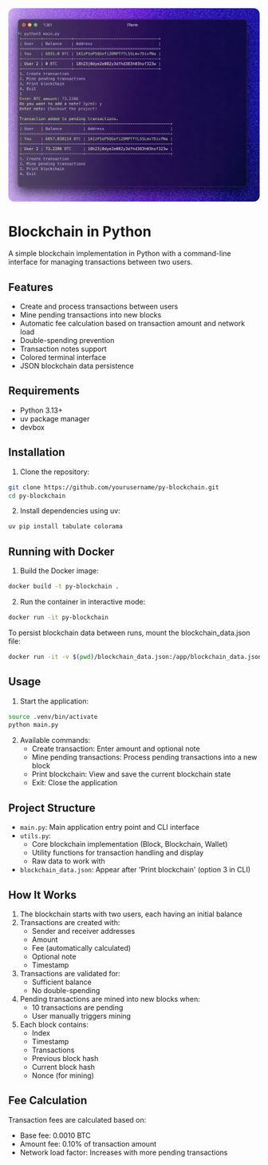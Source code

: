 <img src='./assets/image.png' style='border-radius: 12px; width: full' />

# Blockchain in Python

A simple blockchain implementation in Python with a command-line interface for managing transactions between two users.

## Features

- Create and process transactions between users
- Mine pending transactions into new blocks
- Automatic fee calculation based on transaction amount and network load
- Double-spending prevention
- Transaction notes support
- Colored terminal interface
- JSON blockchain data persistence

## Requirements

- Python 3.13+
- uv package manager
- devbox

## Installation

1. Clone the repository:
```bash
git clone https://github.com/yourusername/py-blockchain.git
cd py-blockchain
```

2. Install dependencies using uv:
```bash
uv pip install tabulate colorama
```

## Running with Docker

1. Build the Docker image:
```bash
docker build -t py-blockchain .
```

2. Run the container in interactive mode:
```bash
docker run -it py-blockchain
```

To persist blockchain data between runs, mount the blockchain_data.json file:
```bash
docker run -it -v $(pwd)/blockchain_data.json:/app/blockchain_data.json py-blockchain
```

## Usage

1. Start the application:
```bash
source .venv/bin/activate
python main.py
```

2. Available commands:
   - Create transaction: Enter amount and optional note
   - Mine pending transactions: Process pending transactions into a new block
   - Print blockchain: View and save the current blockchain state
   - Exit: Close the application

## Project Structure

- `main.py`: Main application entry point and CLI interface
- `utils.py`: 
   - Core blockchain implementation (Block, Blockchain, Wallet) 
   - Utility functions for transaction handling and display
   - Raw data to work with
- `blockchain_data.json`: Appear after 'Print blockchain' (option 3 in CLI)

## How It Works

1. The blockchain starts with two users, each having an initial balance
2. Transactions are created with:
   - Sender and receiver addresses
   - Amount
   - Fee (automatically calculated)
   - Optional note
   - Timestamp
3. Transactions are validated for:
   - Sufficient balance
   - No double-spending
4. Pending transactions are mined into new blocks when:
   - 10 transactions are pending
   - User manually triggers mining
5. Each block contains:
   - Index
   - Timestamp
   - Transactions
   - Previous block hash
   - Current block hash
   - Nonce (for mining)

## Fee Calculation

Transaction fees are calculated based on:
- Base fee: 0.0010 BTC
- Amount fee: 0.10% of transaction amount
- Network load factor: Increases with more pending transactions

